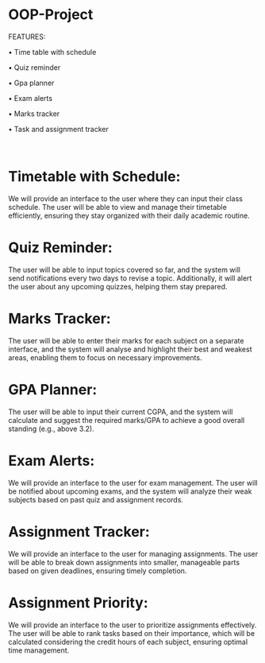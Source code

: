# OOP-Project



FEATURES:

•	Time table with schedule

•	Quiz reminder

•	Gpa planner

•	Exam alerts

•	Marks tracker

•	Task and assignment tracker

 
# Timetable with Schedule:
We will provide an interface to the user where they can input their class schedule. The user will be able to view and manage their timetable efficiently, ensuring they stay organized with their daily academic routine.
# Quiz Reminder:
The user will be able to input topics covered so far, and the system will send notifications every two days to revise a topic. Additionally, it will alert the user about any upcoming quizzes, helping them stay prepared.
# Marks Tracker:
The user will be able to enter their marks for each subject on a separate interface, and the system will analyse and highlight their best and weakest areas, enabling them to focus on necessary improvements.
# GPA Planner:
The user will be able to input their current CGPA, and the system will calculate and suggest the required marks/GPA to achieve a good overall standing (e.g., above 3.2).
# Exam Alerts:
We will provide an interface to the user for exam management. The user will be notified about upcoming exams, and the system will analyze their weak subjects based on past quiz and assignment records. 
# Assignment Tracker:
We will provide an interface to the user for managing assignments. The user will be able to break down assignments into smaller, manageable parts based on given deadlines, ensuring timely completion.

# Assignment Priority:
We will provide an interface to the user to prioritize assignments effectively. The user will be able to rank tasks based on their importance, which will be calculated considering the credit hours of each subject, ensuring optimal time management.

